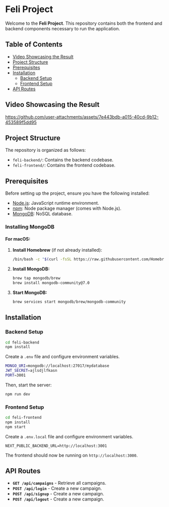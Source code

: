 # Feli Project

Welcome to the **Feli Project**. This repository contains both the frontend and backend components necessary to run the application.

## Table of Contents

- [Video Showcasing the Result](#video-showcasing-the-result)
- [Project Structure](#project-structure)
- [Prerequisites](#prerequisites)
- [Installation](#installation)
  - [Backend Setup](#backend-setup)
  - [Frontend Setup](#frontend-setup)
- [API Routes](#api-routes)

## Video Showcasing the Result


https://github.com/user-attachments/assets/7e443bdb-a015-40cd-9b12-453589f5dd95



## Project Structure

The repository is organized as follows:

- `feli-backend/`: Contains the backend codebase.
- `feli-frontend/`: Contains the frontend codebase.

## Prerequisites

Before setting up the project, ensure you have the following installed:

- [Node.js](https://nodejs.org/): JavaScript runtime environment.
- [npm](https://www.npmjs.com/): Node package manager (comes with Node.js).
- [MongoDB](https://www.mongodb.com/): NoSQL database.

### Installing MongoDB


#### For macOS:

1. **Install Homebrew** (if not already installed):
   ```bash
   /bin/bash -c "$(curl -fsSL https://raw.githubusercontent.com/Homebrew/install/HEAD/install.sh)"
   ```
2. **Install MongoDB:**
   ```bash
   brew tap mongodb/brew
   brew install mongodb-community@7.0
   ```
3. **Start MongoDB:**
   ```bash
   brew services start mongodb/brew/mongodb-community
   ```

## Installation

### Backend Setup

```bash
cd feli-backend
npm install
```

Create a `.env` file and configure environment variables. 

```bash
MONGO_URI=mongodb://localhost:27017/mydatabase
JWT_SECRET=ajlsdjlfkasn
PORT=3001
```

Then, start the server:

```bash
npm run dev
```

### Frontend Setup

```bash
cd feli-frontend
npm install
npm start
```

Create a `.env.local` file and configure environment variables. 

```NEXT_PUBLIC_BACKEND_URL=http://localhost:3001```


The frontend should now be running on `http://localhost:3000`.

## API Routes

- **`GET /api/campaigns`** - Retrieve all campaigns.
- **`POST /api/login`** - Create a new campaign.
- **`POST /api/signup`** - Create a new campaign.
- **`POST /api/logout`** - Create a new campaign.
